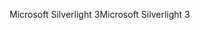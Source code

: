 <span data-ttu-id="ed1ff-101">Microsoft Silverlight 3</span><span class="sxs-lookup"><span data-stu-id="ed1ff-101">Microsoft Silverlight 3</span></span>